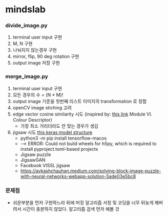 # mindslab

### divide_image.py
1. terminal user input 구현
2. M, N 구현
3. 나눠지지 않는경우 구현 
4. mirror, flip, 90 deg rotation 구현
5. output image 저장 구현

### merge_image.py
1. terminal user input 구현
2. 모든 경우의 수 = (N * M)!
3. output image 기준을 첫번째 리스트 이미지의 transformation 로 정함
4. openCV image stiching 고려
5. edge vector cosine similarity 시도 (inspired by: [this link](https://www.abtosoftware.com/blog/computer-vision-powers-automatic-jigsaw-puzzle-solver) Module VI. Colour Descriptor)
   - 가장 최소 거리더라도 안 맞는 경우가 생김
6. jigsaw 시도 [this keras model structure](https://gist.github.com/shivaverma/f8f51b2309fc7c9ad0a404a0ff3a2603)
   - python3 -m pip install tensorflow-macos
   - --> ERROR: Could not build wheels for h5py, which is required to install pyproject.toml-based projects
   - Jigsaw puzzle
   - JigsawGAN
   - Facebook VISSL jigsaw
   - https://avkashchauhan.medium.com/solving-block-image-puzzle-with-neural-networks-webapp-solution-5ade03e5bc8


### 문제점
- 쉬운부분을 먼저 구현하느라 뒤에 머징 알고리즘 서칭 및 코딩을 너무 뒤늦게 해버려서 시간이 충분하지 않았다. 알고리즘 검색 먼저 해볼 것

